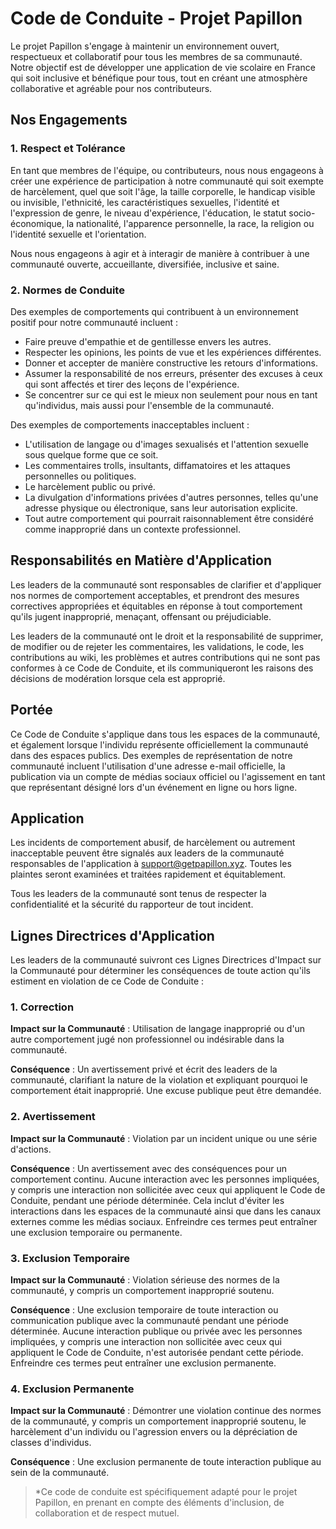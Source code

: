# Code de Conduite - Projet Papillon

Le projet Papillon s'engage à maintenir un environnement ouvert, respectueux et collaboratif pour tous les membres de sa communauté. Notre objectif est de développer une application de vie scolaire en France qui soit inclusive et bénéfique pour tous, tout en créant une atmosphère collaborative et agréable pour nos contributeurs.

## Nos Engagements

### 1. Respect et Tolérance

En tant que membres de l'équipe, ou contributeurs, nous nous engageons à créer une expérience de participation à notre communauté qui soit exempte de harcèlement, quel que soit l'âge, la taille corporelle, le handicap visible ou invisible, l'ethnicité, les caractéristiques sexuelles, l'identité et l'expression de genre, le niveau d'expérience, l'éducation, le statut socio-économique, la nationalité, l'apparence personnelle, la race, la religion ou l'identité sexuelle et l'orientation.

Nous nous engageons à agir et à interagir de manière à contribuer à une communauté ouverte, accueillante, diversifiée, inclusive et saine.

### 2. Normes de Conduite

Des exemples de comportements qui contribuent à un environnement positif pour notre communauté incluent :

- Faire preuve d'empathie et de gentillesse envers les autres.
- Respecter les opinions, les points de vue et les expériences différentes.
- Donner et accepter de manière constructive les retours d'informations.
- Assumer la responsabilité de nos erreurs, présenter des excuses à ceux qui sont affectés et tirer des leçons de l'expérience.
- Se concentrer sur ce qui est le mieux non seulement pour nous en tant qu'individus, mais aussi pour l'ensemble de la communauté.

Des exemples de comportements inacceptables incluent :

- L'utilisation de langage ou d'images sexualisés et l'attention sexuelle sous quelque forme que ce soit.
- Les commentaires trolls, insultants, diffamatoires et les attaques personnelles ou politiques.
- Le harcèlement public ou privé.
- La divulgation d'informations privées d'autres personnes, telles qu'une adresse physique ou électronique, sans leur autorisation explicite.
- Tout autre comportement qui pourrait raisonnablement être considéré comme inapproprié dans un contexte professionnel.

## Responsabilités en Matière d'Application

Les leaders de la communauté sont responsables de clarifier et d'appliquer nos normes de comportement acceptables, et prendront des mesures correctives appropriées et équitables en réponse à tout comportement qu'ils jugent inapproprié, menaçant, offensant ou préjudiciable.

Les leaders de la communauté ont le droit et la responsabilité de supprimer, de modifier ou de rejeter les commentaires, les validations, le code, les contributions au wiki, les problèmes et autres contributions qui ne sont pas conformes à ce Code de Conduite, et ils communiqueront les raisons des décisions de modération lorsque cela est approprié.

## Portée

Ce Code de Conduite s'applique dans tous les espaces de la communauté, et également lorsque l'individu représente officiellement la communauté dans des espaces publics. Des exemples de représentation de notre communauté incluent l'utilisation d'une adresse e-mail officielle, la publication via un compte de médias sociaux officiel ou l'agissement en tant que représentant désigné lors d'un événement en ligne ou hors ligne.

## Application

Les incidents de comportement abusif, de harcèlement ou autrement inacceptable peuvent être signalés aux leaders de la communauté responsables de l'application à support@getpapillon.xyz.
Toutes les plaintes seront examinées et traitées rapidement et équitablement.

Tous les leaders de la communauté sont tenus de respecter la confidentialité et la sécurité du rapporteur de tout incident.

## Lignes Directrices d'Application

Les leaders de la communauté suivront ces Lignes Directrices d'Impact sur la Communauté pour déterminer les conséquences de toute action qu'ils estiment en violation de ce Code de Conduite :

### 1. Correction

**Impact sur la Communauté** : Utilisation de langage inapproprié ou d'un autre comportement jugé non professionnel ou indésirable dans la communauté.

**Conséquence** : Un avertissement privé et écrit des leaders de la communauté, clarifiant la nature de la violation et expliquant pourquoi le comportement était inapproprié. Une excuse publique peut être demandée.

### 2. Avertissement

**Impact sur la Communauté** : Violation par un incident unique ou une série d'actions.

**Conséquence** : Un avertissement avec des conséquences pour un comportement continu. Aucune interaction avec les personnes impliquées, y compris une interaction non sollicitée avec ceux qui appliquent le Code de Conduite, pendant une période déterminée. Cela inclut d'éviter les interactions dans les espaces de la communauté ainsi que dans les canaux externes comme les médias sociaux. Enfreindre ces termes peut entraîner une exclusion temporaire ou permanente.

### 3. Exclusion Temporaire

**Impact sur la Communauté** : Violation sérieuse des normes de la communauté, y compris un comportement inapproprié soutenu.

**Conséquence** : Une exclusion temporaire de toute interaction ou communication publique avec la communauté pendant une période déterminée. Aucune interaction publique ou privée avec les personnes impliquées, y compris une interaction non sollicitée avec ceux qui appliquent le Code de Conduite, n'est autorisée pendant cette période. Enfreindre ces termes peut entraîner une exclusion permanente.

### 4. Exclusion Permanente

**Impact sur la Communauté** : Démontrer une violation continue des normes de la communauté, y compris un comportement inapproprié soutenu, le harcèlement d'un individu ou l'agression envers ou la dépréciation de classes d'individus.

**Conséquence** : Une exclusion permanente de toute interaction publique au sein de la communauté.

> *Ce code de conduite est spécifiquement adapté pour le projet Papillon, en prenant en compte des éléments d'inclusion, de collaboration et de respect mutuel.
